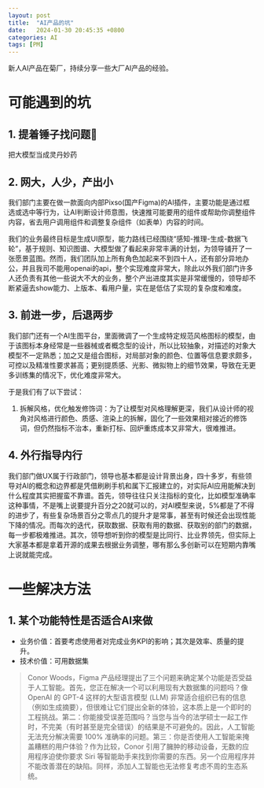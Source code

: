 ```yaml
---
layout: post
title:  "AI产品的坑"
date:   2024-01-30 20:45:35 +0800
categories: AI
tags: [PM]
---
```


新人AI产品在菊厂，持续分享一些大厂AI产品的经验。


# 可能遇到的坑
## 1. 提着锤子找问题🔨
把大模型当成灵丹妙药


## 2. 网大，人少，产出小
我们部门主要在做一款面向内部Pixso(国产Figma)的AI插件，主要功能是通过框选或选中等行为，让AI判断设计师意图，快速推可能要用的组件或帮助你调整组件内容，省去用户调用组件和调整复杂组件（如表单）内容的时间。

我们的业务最终目标是生成UI原型，能力路线已经围绕“感知-推理-生成-数据飞轮”，基于规则、知识图谱、大模型做了看起来非常丰满的计划，为领导铺开了一张愿景蓝图。然而，我们团队加上所有角色加起来不到四十人，还有部分异地办公，并且我司不能用openai的api，整个实现难度非常大，除此以外我们部门许多人还负责有其他一些说大不大的业务，整个产出进度其实是非常缓慢的，领导却不断紧逼去show能力、上版本、看用户量，实在是低估了实现的复杂度和难度。


## 3. 前进一步，后退两步
我们部门还有一个AI生图平台，里面微调了一个生成特定规范风格图标的模型，由于该图标本身经常是一些器械或者概念型的设计，所以比较抽象，对描述的对象大模型不一定熟悉；加之又是组合图标，对局部对象的颜色、位置等信息要求颇多，可控以及精准性要求甚高；更别提质感、光影、微拟物上的细节效果，导致在无更多训练集的情况下，优化难度非常大。

于是我们有了以下尝试：
1. 拆解风格，优化触发修饰词：为了让模型对风格理解更深，我们从设计师的视角对风格进行颜色、质感、渲染上的拆解，固化了一些效果相对接近的修饰词，但仍然指标不治本，重新打标、回炉重炼成本又非常大，很难推进。



## 4. 外行指导内行
我们部门做UX属于行政部门，领导也基本都是设计背景出身，四十多岁，有些领导对AI的概念和边界都是凭借刷刷手机和属下汇报建立的，对实际AI应用能解决到什么程度其实把握蛮不靠谱。首先，领导往往只关注指标的变化，比如模型准确率这种事情，不是嘴上说要提升百分之20就可以的，对AI模型来说，5%都是了不得的进步了，有些复杂场景百分之零点几的提升才是常事，甚至有时候还会出现性能下降的情况。而每次的迭代，获取数据、获取有用的数据、获取别的部门的数据，每一步都极难推进。其次，领导想听到你的模型是比同行、比业界领先，但实际上大家基本都是拿着开源的成果去根据业务调整，哪有那么多创新可以在短期内靠嘴上说就能完成。


# 一些解决方法
## 1. 某个功能特性是否适合AI来做
- 业务价值：首要考虑使用者对完成业务KPI的影响；其次是效率、质量的提升。
- 技术价值：可用数据集


>Conor Woods，Figma 产品经理提出了三个问题来确定某个功能是否受益于人工智能。首先，您正在解决一个可以利用现有大数据集的问题吗？像 OpenAI 的 GPT-4 这样的大型语言模型 (LLM) 非常适合组织已有的信息（例如生成摘要），但很难让它们提出全新的体验，这本质上是一个即时的工程挑战。第二：你能接受误差范围吗？当您与当今的法学硕士一起工作时，不完美（有时甚至是完全错误）的结果是不可避免的。因此，人工智能无法充分解决需要 100% 准确率的问题。第三：你是否使用人工智能来掩盖糟糕的用户体验？作为比较，Conor 引用了臃肿的移动设备，无数的应用程序迫使你要求 Siri 等智能助手来找到你需要的东西。另一个应用程序并不能改善潜在的缺陷。同样，添加人工智能也无法修复考虑不周的生态系统。